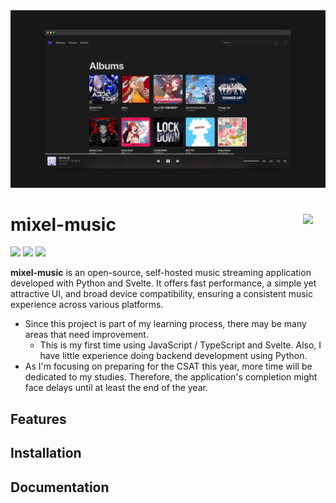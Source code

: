 <div align="center">
  <img src=".github/albums.png">
</div>

# mixel-music <img src="web/static/favicon.ico" width="36" align="right">
<a href=""><img src="https://img.shields.io/badge/dynamic/json?url=https%3A%2F%2Fraw.githubusercontent.com%2Fmixel-music%2Fmixel-music%2Fmain%2Fweb%2Fpackage.json&query=version&label=release&style=flat-square&color=836FFF&labelColor=211951"></a>
<a href="LICENSE"><img src="https://img.shields.io/github/license/mixel-music/mixel-music?style=flat-square&color=836FFF&labelColor=211951"></a>
<a href="requirements.txt"><img src="https://img.shields.io/badge/Python-3.11+-836FFF?style=flat-square&labelColor=211951"></a>

**mixel-music** is an open-source, self-hosted music streaming application developed with Python and Svelte. It offers fast performance, a simple yet attractive UI, and broad device compatibility, ensuring a consistent music experience across various platforms.

* Since this project is part of my learning process, there may be many areas that need improvement.  
  * This is my first time using JavaScript / TypeScript and Svelte. Also, I have little experience doing backend development using Python.
* As I'm focusing on preparing for the CSAT this year, more time will be dedicated to my studies. Therefore, the application's completion might face delays until at least the end of the year.

## Features

## Installation

## Documentation